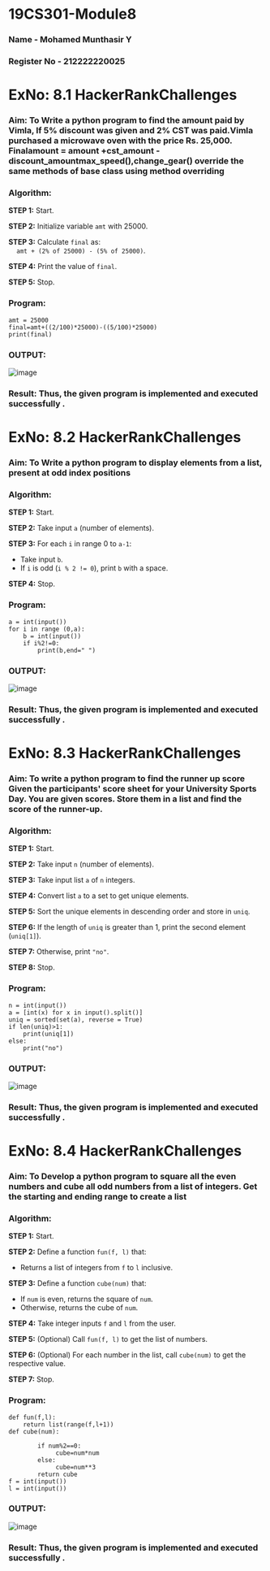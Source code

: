 # 19CS301-Module8
### Name - Mohamed Munthasir Y
### Register No - 212222220025

# ExNo: 8.1 HackerRankChallenges
### Aim: To Write a python program to find the amount paid by Vimla, If 5% discount was given and 2% CST was paid.Vimla purchased a microwave oven with the price Rs. 25,000. Finalamount = amount +cst_amount - discount_amountmax_speed(),change_gear() override the same methods of base class  using method overriding
### Algorithm:

**STEP 1:** Start.

**STEP 2:** Initialize variable `amt` with 25000.

**STEP 3:** Calculate `final` as:  
&nbsp;&nbsp;&nbsp;&nbsp;`amt + (2% of 25000) - (5% of 25000)`.

**STEP 4:** Print the value of `final`.

**STEP 5:** Stop.

### Program:
```
amt = 25000
final=amt+((2/100)*25000)-((5/100)*25000)
print(final)

```
### OUTPUT:
![image](https://github.com/user-attachments/assets/c57524d3-e975-47e3-9504-00414d48028e)

### Result: Thus, the given program is implemented and executed successfully .

# ExNo: 8.2 HackerRankChallenges
### Aim: To Write a python program to display elements from a list, present at odd index positions
### Algorithm:

**STEP 1:** Start.

**STEP 2:** Take input `a` (number of elements).

**STEP 3:** For each `i` in range 0 to `a-1`:  
- Take input `b`.  
- If `i` is odd (`i % 2 != 0`), print `b` with a space.

**STEP 4:** Stop.

### Program:
```
a = int(input())
for i in range (0,a):
    b = int(input())
    if i%2!=0:
        print(b,end=" ")

```
### OUTPUT:
![image](https://github.com/user-attachments/assets/71488b37-fe18-44bd-af2e-5cc09941f377)

### Result: Thus, the given program is implemented and executed successfully .

# ExNo: 8.3 HackerRankChallenges
### Aim: To write a python program to find the runner up score Given the participants' score sheet for your University Sports Day. You are given  scores. Store them in a list and find the score of the runner-up.
### Algorithm:

**STEP 1:** Start.

**STEP 2:** Take input `n` (number of elements).

**STEP 3:** Take input list `a` of `n` integers.

**STEP 4:** Convert list `a` to a set to get unique elements.

**STEP 5:** Sort the unique elements in descending order and store in `uniq`.

**STEP 6:** If the length of `uniq` is greater than 1, print the second element (`uniq[1]`).

**STEP 7:** Otherwise, print `"no"`.

**STEP 8:** Stop.

### Program:
```
n = int(input())
a = [int(x) for x in input().split()]
uniq = sorted(set(a), reverse = True)
if len(uniq)>1:
    print(uniq[1])
else:
    print("no")

```
### OUTPUT:
![image](https://github.com/user-attachments/assets/6185a556-40d5-4722-a56d-6736670e42db)

### Result: Thus, the given program is implemented and executed successfully .

# ExNo: 8.4 HackerRankChallenges
### Aim: To Develop a python program to square all the even numbers and cube all odd numbers from a list of integers. Get the starting and ending range to create a list
### Algorithm:

**STEP 1:** Start.

**STEP 2:** Define a function `fun(f, l)` that:
- Returns a list of integers from `f` to `l` inclusive.

**STEP 3:** Define a function `cube(num)` that:
- If `num` is even, returns the square of `num`.
- Otherwise, returns the cube of `num`.

**STEP 4:** Take integer inputs `f` and `l` from the user.

**STEP 5:** (Optional) Call `fun(f, l)` to get the list of numbers.

**STEP 6:** (Optional) For each number in the list, call `cube(num)` to get the respective value.

**STEP 7:** Stop.

### Program:
```
def fun(f,l):
    return list(range(f,l+1))
def cube(num):
   
        if num%2==0:
             cube=num*num
        else:
             cube=num**3
        return cube
f = int(input())
l = int(input())

```
### OUTPUT:
![image](https://github.com/user-attachments/assets/f037bf5f-5cd8-48b9-926c-243f5436fe59)

### Result: Thus, the given program is implemented and executed successfully .
